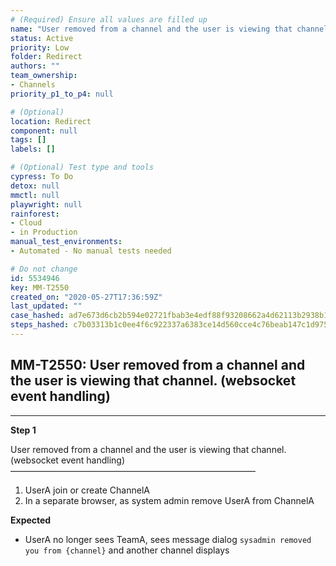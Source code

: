 ```yaml
---
# (Required) Ensure all values are filled up
name: "User removed from a channel and the user is viewing that channel. (websocket event handling)"
status: Active
priority: Low
folder: Redirect
authors: ""
team_ownership: 
- Channels
priority_p1_to_p4: null

# (Optional)
location: Redirect
component: null
tags: []
labels: []

# (Optional) Test type and tools
cypress: To Do
detox: null
mmctl: null
playwright: null
rainforest: 
- Cloud
- in Production
manual_test_environments: 
- Automated - No manual tests needed

# Do not change
id: 5534946
key: MM-T2550
created_on: "2020-05-27T17:36:59Z"
last_updated: ""
case_hashed: ad7e673d6cb2b594e02721fbab3e4edf88f93208662a4d62113b2938b1feb75eb50a9c5503196e012efff28e8f49112b
steps_hashed: c7b03313b1c0ee4f6c922337a6383ce14d560cce4c76beab147c1d9757024eccef9f4f4236aa2165f1a132a01f2b28af
---
```


<!-- (Auto-generated) Based on frontmatter's "key" and "name" -->

## MM-T2550: User removed from a channel and the user is viewing that channel. (websocket event handling)

---

**Step 1**

User removed from a channel and the user is viewing that channel. (websocket event handling)\
————————————————————————————

1. UserA join or create ChannelA
2. In a separate browser, as system admin remove UserA from ChannelA

**Expected**

- UserA no longer sees TeamA, sees message dialog `sysadmin removed you from {channel}` and another channel displays
